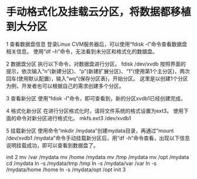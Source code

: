 手动格式化及挂载云分区，将数据都移植到大分区
==========

1 查看数据盘信息
登录Linux CVM服务器后，可以使用“fdisk -l”命令查看数据盘相关信息。
使用“df –h”命令，无法看到未分区和格式化的数据盘。

2 数据盘分区
执行以下命令，对数据盘进行分区。
fdisk /dev/xvdb
按照界面的提示，依次输入“n”(新建分区)、“p”(新建扩展分区)、“1”(使用第1个主分区)，两次回车(使用默认配置)，输入“wq”(保存分区表)，开始分区。
这里是以创建1个分区为例，开发者也可以根据自己的需求创建多个分区。

3 查看新分区
使用“fdisk -l”命令，即可查看到，新的分区xvdb1已经创建完成。

4 格式化新分区
在进行分区格式化时，请将文件系统的格式设置为ext3。
使用下面的命令对新分区进行格式化。
mkfs.ext3 /dev/xvdb1

5 挂载新分区
使用命令“mkdir /mydata”创建mydata目录，再通过“mount /dev/xvdb1 /mydata”命令手动挂载新分区后，用“df -h”命令查看，出现以下信息说明挂载成功，即可以查看到数据盘了。

init 2
mv /var /mydata
mv /home /mydata
mv /tmp /mydata
mv /opt /mydata
cd /mydata
ln -s /mydata/tmp /tmp
ln -s /mydata/var /var
ln -s /mydata/home /home
ln -s /mydata/opt /opt
init 3